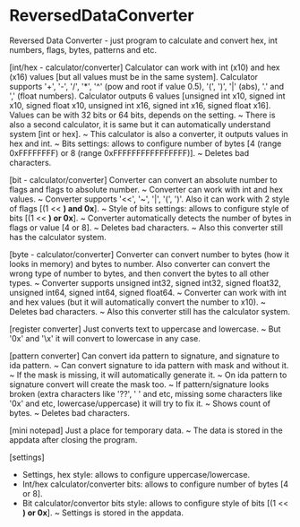# ReversedDataConverter
Reversed Data Converter - just program to calculate and convert hex, int numbers, flags, bytes, patterns and etc.

[int/hex - calculator/converter]
Calculator can work with int (x10) and hex (x16) values [but all values must be in the same system].
Calculator supports '+', '-', '/', '*', '^' (pow and root if value 0.5), '(', ')', '|' (abs), '.' and ',' (float numbers).
Calculator outputs 6 values [unsigned int x10, signed int x10, signed float x10, unsigned int x16, signed int x16, signed float x16]. Values can be with 32 bits or 64 bits, depends on the setting.
~ There is also a second calculator, it is same but it can automatically understand system [int or hex].
~ This calculator is also a converter, it outputs values in hex and int.
~ Bits settings: allows to configure number of bytes [4 (range 0xFFFFFFFF) or 8 (range 0xFFFFFFFFFFFFFFFF)].
~ Deletes bad characters.

[bit - calculator/converter]
Converter can convert an absolute number to flags and flags to absolute number.
~ Converter can work with int and hex values.
~ Converter supports '<<', '~', '|', '(', ')'. Also it can work with 2 style of flags [(1 << **) and 0x**].
~ Style of bits settings: allows to configure style of bits [(1 << **) or 0x**].
~ Converter automatically detects the number of bytes in flags or value [4 or 8].
~ Deletes bad characters.
~ Also this converter still has the calculator system.

[byte - calculator/converter]
Converter can convert number to bytes (how it looks in memory) and bytes to number. Also converter can convert the wrong type of number to bytes, and then convert the bytes to all other types.
~ Converter supports unsigned int32, signed int32, signed float32, unsigned int64, signed int64, signed float64.
~ Converter can work with int and hex values (but it will automatically convert the number to x10).
~ Deletes bad characters.
~ Also this converter still has the calculator system.

[register converter]
Just converts text to uppercase and lowercase.
~ But '0x' and '\x' it will convert to lowercase in any case.

[pattern converter]
Can convert ida pattern to signature, and signature to ida pattern.
~ Can convert signature to ida pattern with mask and without it.
~ If the mask is missing, it will automatically generate it.
~ On ida pattern to signature convert will create the mask too.
~ If pattern/signature looks broken (extra characters like '??', '  ' and etc, missing some characters like '0x' and etc, lowercase/uppercase) it will try to fix it.
~ Shows count of bytes.
~ Deletes bad characters.

[mini notepad]
Just a place for temporary data.
~ The data is stored in the appdata after closing the program. 

[settings]
- Settings, hex style: allows to configure uppercase/lowercase.
- Int/hex calculator/converter bits: allows to configure number of bytes [4 or 8].
- Bit calculator/convertor bits style: allows to configure style of bits [(1 << **) or 0x**].
~ Settings is stored in the appdata. 


